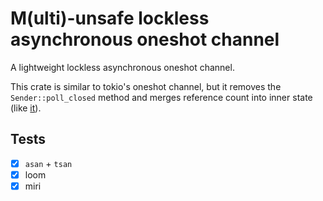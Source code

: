 # M(ulti)-unsafe lockless asynchronous oneshot channel

A lightweight lockless asynchronous oneshot channel.

This crate is similar to tokio's oneshot channel,
but it removes the `Sender::poll_closed` method
and merges reference count into inner state (like [it](https://github.com/tokio-rs/tokio/pull/1710)).

## Tests

* [x] `asan` + `tsan`
* [x] loom
* [x] miri
